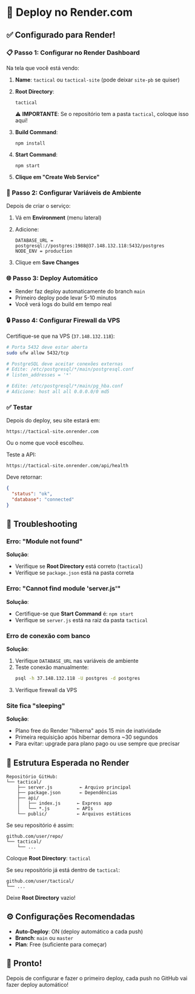 # 🚀 Deploy no Render.com

## ✅ Configurado para Render!

### 📋 Passo 1: Configurar no Render Dashboard

Na tela que você está vendo:

1. **Name**: `tactical` ou `tactical-site` (pode deixar `site-pb` se quiser)

2. **Root Directory**: 
   ```
   tactical
   ```
   ⚠️ **IMPORTANTE**: Se o repositório tem a pasta `tactical`, coloque isso aqui!

3. **Build Command**:
   ```
   npm install
   ```

4. **Start Command**:
   ```
   npm start
   ```

5. **Clique em "Create Web Service"**

### 🔐 Passo 2: Configurar Variáveis de Ambiente

Depois de criar o serviço:

1. Vá em **Environment** (menu lateral)

2. Adicione:
   ```
   DATABASE_URL = postgresql://postgres:1988@37.148.132.118:5432/postgres
   NODE_ENV = production
   ```

3. Clique em **Save Changes**

### 🌐 Passo 3: Deploy Automático

- Render faz deploy automaticamente do branch `main`
- Primeiro deploy pode levar 5-10 minutos
- Você verá logs do build em tempo real

### 🔒 Passo 4: Configurar Firewall da VPS

Certifique-se que na VPS (`37.148.132.118`):

```bash
# Porta 5432 deve estar aberta
sudo ufw allow 5432/tcp

# PostgreSQL deve aceitar conexões externas
# Edite: /etc/postgresql/*/main/postgresql.conf
# listen_addresses = '*'

# Edite: /etc/postgresql/*/main/pg_hba.conf
# Adicione: host all all 0.0.0.0/0 md5
```

### ✅ Testar

Depois do deploy, seu site estará em:
```
https://tactical-site.onrender.com
```

Ou o nome que você escolheu.

Teste a API:
```
https://tactical-site.onrender.com/api/health
```

Deve retornar:
```json
{
  "status": "ok",
  "database": "connected"
}
```

## 🔧 Troubleshooting

### Erro: "Module not found"

**Solução**: 
- Verifique se **Root Directory** está correto (`tactical`)
- Verifique se `package.json` está na pasta correta

### Erro: "Cannot find module 'server.js'"

**Solução**:
- Certifique-se que **Start Command** é: `npm start`
- Verifique se `server.js` está na raiz da pasta `tactical`

### Erro de conexão com banco

**Solução**:
1. Verifique `DATABASE_URL` nas variáveis de ambiente
2. Teste conexão manualmente:
   ```bash
   psql -h 37.148.132.118 -U postgres -d postgres
   ```
3. Verifique firewall da VPS

### Site fica "sleeping"

**Solução**:
- Plano free do Render "hiberna" após 15 min de inatividade
- Primeira requisição após hibernar demora ~30 segundos
- Para evitar: upgrade para plano pago ou use sempre que precisar

## 📝 Estrutura Esperada no Render

```
Repositório GitHub:
└── tactical/
    ├── server.js          ← Arquivo principal
    ├── package.json       ← Dependências
    ├── api/
    │   ├── index.js      ← Express app
    │   └── *.js          ← APIs
    └── public/           ← Arquivos estáticos
```

Se seu repositório é assim:
```
github.com/user/repo/
└── tactical/
    └── ...
```

Coloque **Root Directory**: `tactical`

Se seu repositório já está dentro de `tactical`:
```
github.com/user/tactical/
└── ...
```

Deixe **Root Directory** vazio!

## ⚙️ Configurações Recomendadas

- **Auto-Deploy**: ON (deploy automático a cada push)
- **Branch**: `main` ou `master`
- **Plan**: Free (suficiente para começar)

## 🎯 Pronto!

Depois de configurar e fazer o primeiro deploy, cada push no GitHub vai fazer deploy automático!


